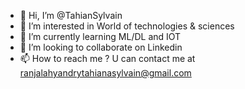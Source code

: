 - 👋 Hi, I’m @TahianSylvain
- 👀 I’m interested in World of technologies & sciences
- 🌱 I’m currently learning ML/DL and IOT
- 💞️ I’m looking to collaborate on Linkedin
- 📫 How to reach me ?  U can contact me at ranjalahyandrytahianasylvain@gmail.com

<!---
TahianSylvain/TahianSylvain is a ✨ special ✨ repository because its `README.md` (this file) appears on your GitHub profile.
You can click the Preview link to take a look at your changes.
--->
